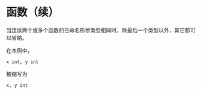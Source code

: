 # 函数（续）

当连续两个或多个函数的已命名形参类型相同时，除最后一个类型以外，其它都可以省略。

在本例中，

```
x int, y int
```

被缩写为

```
x, y int
```